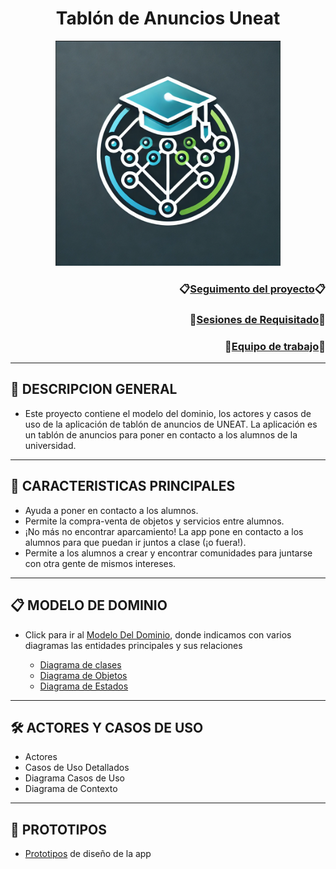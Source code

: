 <div align="center">

# Tablón de Anuncios Uneat 
<img src="https://github.com/miguelgomez75/24-25-IdSw1-SDR/blob/main/images/Logo.png" alt="Alt text" width="360" height="360">

</div>

<div align="right">

### 📋[Seguimento del proyecto](https://github.com/users/miguelgomez75/projects/3/views/1)📋
### 🏢[Sesiones de Requisitado](https://github.com/miguelgomez75/24-25-IdSw1-SDR/tree/main/Documentaci%C3%B3n/Sesiones%20de%20Requisitado)🏢 
### 👥[Equipo de trabajo](https://github.com/miguelgomez75/24-25-IdSw1-SDR/tree/main/Documentaci%C3%B3n/Sesiones%20de%20Requisitado)👥 

</div>

---
## 🧩 DESCRIPCION GENERAL
- Este proyecto contiene el modelo del dominio, los actores y casos de uso de la aplicación de tablón de anuncios de UNEAT. La aplicación es un tablón de anuncios para poner en contacto a los alumnos de la universidad.

---
## 📣 CARACTERISTICAS PRINCIPALES
- Ayuda a poner en contacto a los alumnos.
- Permite la compra-venta de objetos y servicios entre alumnos.
- ¡No más no encontrar aparcamiento! La app pone en contacto a los alumnos para que puedan ir juntos a clase (¡o fuera!).
- Permite a los alumnos a crear y encontrar comunidades para juntarse con otra gente de mismos intereses.

---
## 📋 MODELO DE DOMINIO
- Click para ir al [Modelo Del Dominio](/Readmes/ModeloDelDominio.md), donde indicamos con varios diagramas las entidades principales y sus relaciones

    - [Diagrama de clases](/Readmes/ModeloDelDominio.md#diagrama-de-clases)
    - [Diagrama de Objetos](/Readmes/ModeloDelDominio.md#diagrama-de-objetos)
    - [Diagrama de Estados](/Readmes/ModeloDelDominio.md#diagrama-de-estados)
    
---
## 🛠️ ACTORES Y CASOS DE USO
- Actores
- Casos de Uso Detallados
- Diagrama Casos de Uso
- Diagrama de Contexto

---
## 📸 PROTOTIPOS
- [Prototipos](https://github.com/miguelgomez75/24-25-IdSw1-SDR/blob/main/Readmes/Prototipos.md) de diseño de la app